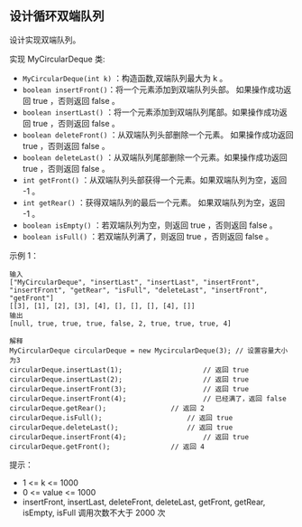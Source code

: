 ## 设计循环双端队列

设计实现双端队列。

实现 MyCircularDeque 类:

* `MyCircularDeque(int k)` ：构造函数,双端队列最大为 k 。
* `boolean insertFront()`：将一个元素添加到双端队列头部。 如果操作成功返回 true ，否则返回 false 。
* `boolean insertLast()` ：将一个元素添加到双端队列尾部。如果操作成功返回 true ，否则返回 false 。
* `boolean deleteFront()` ：从双端队列头部删除一个元素。 如果操作成功返回 true ，否则返回 false 。
* `boolean deleteLast()` ：从双端队列尾部删除一个元素。如果操作成功返回 true ，否则返回 false 。
* `int getFront()` ：从双端队列头部获得一个元素。如果双端队列为空，返回 -1 。
* `int getRear()` ：获得双端队列的最后一个元素。 如果双端队列为空，返回 -1 。
* `boolean isEmpty()` ：若双端队列为空，则返回 true ，否则返回 false  。
* `boolean isFull()` ：若双端队列满了，则返回 true ，否则返回 false 。


示例 1：

```
输入
["MyCircularDeque", "insertLast", "insertLast", "insertFront", "insertFront", "getRear", "isFull", "deleteLast", "insertFront", "getFront"]
[[3], [1], [2], [3], [4], [], [], [], [4], []]
输出
[null, true, true, true, false, 2, true, true, true, 4]

解释
MyCircularDeque circularDeque = new MycircularDeque(3); // 设置容量大小为3
circularDeque.insertLast(1);			        // 返回 true
circularDeque.insertLast(2);			        // 返回 true
circularDeque.insertFront(3);			        // 返回 true
circularDeque.insertFront(4);			        // 已经满了，返回 false
circularDeque.getRear();  				// 返回 2
circularDeque.isFull();				        // 返回 true
circularDeque.deleteLast();			        // 返回 true
circularDeque.insertFront(4);			        // 返回 true
circularDeque.getFront();				// 返回 4
```


提示：

* 1 <= k <= 1000
* 0 <= value <= 1000
* insertFront, insertLast, deleteFront, deleteLast, getFront, getRear, isEmpty, isFull  调用次数不大于 2000 次